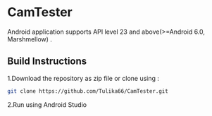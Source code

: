# CamTester

Android application  supports  API level 23 and above(>=Android 6.0, Marshmellow) . 

## Build Instructions

1.Download the repository as zip file or clone using :

```bash
git clone https://github.com/Tulika66/CamTester.git
```

2.Run using Android Studio
